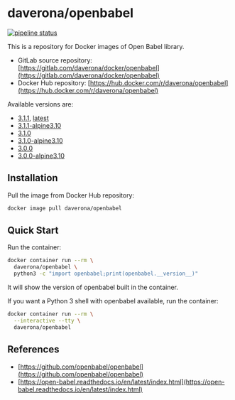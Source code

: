 # daverona/openbabel

[![pipeline status](https://gitlab.com/daverona/docker/openbabel/badges/master/pipeline.svg)](https://gitlab.com/daverona/docker/openbabel/commits/master)

This is a repository for Docker images of Open Babel library.

* GitLab source repository: [https://gitlab.com/daverona/docker/openbabel](https://gitlab.com/daverona/docker/openbabel)
* Docker Hub repository: [https://hub.docker.com/r/daverona/openbabel](https://hub.docker.com/r/daverona/openbabel)

Available versions are:

* [3.1.1](https://gitlab.com/daverona/docker/openbabel/-/blob/3.1.1/Dockerfile), [latest](https://gitlab.com/daverona/docker/openbabel/-/blob/latest/Dockerfile)
* [3.1.1-alpine3.10](https://gitlab.com/daverona/docker/openbabel/-/blob/3.1.1-alpine3.10/Dockerfile)
* [3.1.0](https://gitlab.com/daverona/docker/openbabel/-/blob/3.1.0/Dockerfile)
* [3.1.0-alpine3.10](https://gitlab.com/daverona/docker/openbabel/-/blob/3.1.0-alpine3.10/Dockerfile)
* [3.0.0](https://gitlab.com/daverona/docker/openbabel/-/blob/3.0.0/Dockerfile)
* [3.0.0-alpine3.10](https://gitlab.com/daverona/docker/openbabel/-/blob/3.0.0-alpine3.10/Dockerfile)

## Installation

Pull the image from Docker Hub repository:

```bash
docker image pull daverona/openbabel
```

## Quick Start

Run the container:

```bash
docker container run --rm \
  daverona/openbabel \
  python3 -c "import openbabel;print(openbabel.__version__)"
```

It will show the version of openbabel built in the container.

If you want a Python 3 shell with openbabel available, run the container:

```bash
docker container run --rm \
  --interactive --tty \
  daverona/openbabel
```

## References

* [https://github.com/openbabel/openbabel](https://github.com/openbabel/openbabel)
* [https://open-babel.readthedocs.io/en/latest/index.html](https://open-babel.readthedocs.io/en/latest/index.html)
